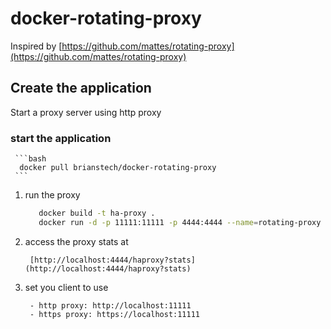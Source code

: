 # docker-rotating-proxy

Inspired by [https://github.com/mattes/rotating-proxy](https://github.com/mattes/rotating-proxy)


## Create the application
Start a proxy server using http proxy

### start the application

     ```bash
      docker pull brianstech/docker-rotating-proxy
     ```

1. run the proxy

     ```bash
        docker build -t ha-proxy .
        docker run -d -p 11111:11111 -p 4444:4444 --name=rotating-proxy ha-proxy
     ```

1. access the proxy stats at

        [http://localhost:4444/haproxy?stats](http://localhost:4444/haproxy?stats)

1. set you client to use

        - http proxy: http://localhost:11111
        - https proxy: https://localhost:11111
